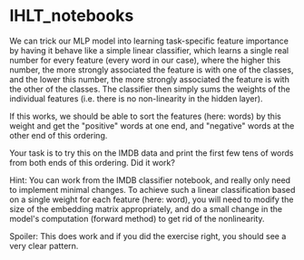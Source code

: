 # IHLT_notebooks
We can trick our MLP model into learning task-specific feature importance by having it behave like a simple linear classifier, which learns a single real number for every feature (every word in our case), where the higher this number, the more strongly associated the feature is with one of the classes, and the lower this number, the more strongly associated the feature is with the other of the classes. The classifier then simply sums the weights of the individual features (i.e. there is no non-linearity in the hidden layer).

If this works, we should be able to sort the features (here: words) by this weight and get the "positive" words at one end, and "negative" words at the other end of this ordering.

Your task is to try this on the IMDB data and print the first few tens of words from both ends of this ordering. Did it work?

Hint: You can work from the IMDB classifier notebook, and really only need to implement minimal changes. To achieve such a linear classification based on a single weight for each feature (here: word), you will need to modify the size of the embedding matrix appropriately, and do a small change in the model's computation (forward method) to get rid of the nonlinearity.

Spoiler: This does work and if you did the exercise right, you should see a very clear pattern.
